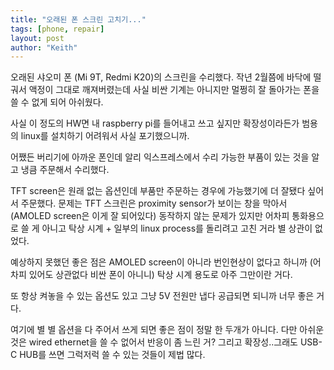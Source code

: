 ```yaml
---
title: "오래된 폰 스크린 고치기..."
tags: [phone, repair]
layout: post
author: "Keith"
---
```


오래된 샤오미 폰 (Mi 9T, Redmi K20)의 스크린을 수리했다. 작년 2월쯤에 바닥에 떨궈서 액정이 그대로 깨져버렸는데 사실 비싼 기계는 아니지만 멀쩡히 잘 돌아가는 폰을 쓸 수 없게 되어 아쉬웠다.

사실 이 정도의 HW면 내 raspberry pi를 들어내고 쓰고 싶지만 확장성이라든가 범용의 linux를 설치하기 어려워서 사실 포기했으니까.

어쨌든 버리기에 아까운 폰인데 알리 익스프레스에서 수리 가능한 부품이 있는 것을 알고 냉큼 주문해서 수리했다.

TFT screen은 원래 없는 옵션인데 부품만 주문하는 경우에 가능했기에 더 잘됐다 싶어서 주문했다. 문제는 TFT 스크린은 proximity sensor가 보이는 창을 막아서 (AMOLED screen은 이게 잘 되어있다) 동작하지 않는 문제가 있지만 어차피 통화용으로 쓸 게 아니고 탁상 시계 + 일부의 linux process를 돌리려고 고친 거라 별 상관이 없었다.

예상하지 못했던 좋은 점은 AMOLED screen이 아니라 번인현상이 없다고 하니까 (어차피 있어도 상관없다 비싼 폰이 아니니) 탁상 시계 용도로 아주 그만이란 거다.

또 항상 켜놓을 수 있는 옵션도 있고 그냥 5V 전원만 냅다 공급되면 되니까 너무 좋은 거다.

여기에 별 별 옵션을 다 주어서 쓰게 되면 좋은 점이 정말 한 두개가 아니다. 다만 아쉬운 것은 wired ethernet을 쓸 수 없어서 반응이 좀 느린 거? 그리고 확장성..그래도 USB-C HUB를 쓰면 그럭저럭 쓸 수 있는 것들이 제법 많다.

